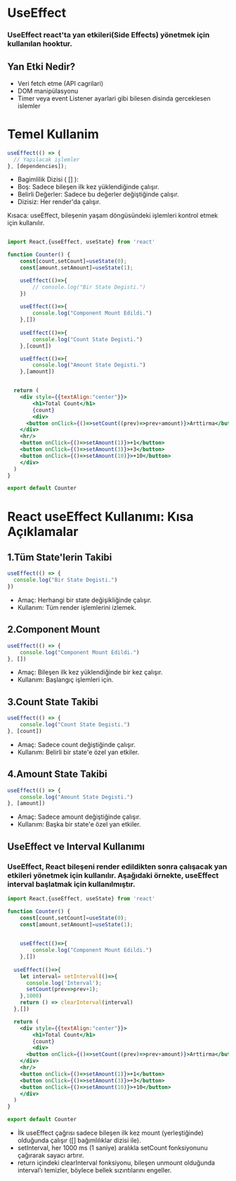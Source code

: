 # UseEffect
### UseEffect react'ta yan etkileri(Side Effects) yönetmek için kullanılan hooktur.
## Yan Etki Nedir?
* Veri fetch etme (API cagrilari)
* DOM manipülasyonu
* Timer veya event Listener ayarlari gibi bilesen disinda gerceklesen islemler
  
# Temel Kullanim
```jsx
useEffect(() => {
  // Yapılacak işlemler
}, [dependencies]);

```
* Bagimlilik Dizisi ( [] ):
* Boş: Sadece bileşen ilk kez yüklendiğinde çalışır.
* Belirli Değerler: Sadece bu değerler değiştiğinde çalışır.
* Dizisiz: Her render'da çalışır.
  
Kısaca: useEffect, bileşenin yaşam döngüsündeki işlemleri kontrol etmek için kullanılır.

```jsx

import React,{useEffect, useState} from 'react'

function Counter() {
    const[count,setCount]=useState(0);
    const[amount,setAmount]=useState(1);

    useEffect(()=>{
        // console.log("Bir State Degisti.")
    })
    
    useEffect(()=>{
        console.log("Component Mount Edildi.")
    },[])
    
    useEffect(()=>{
        console.log("Count State Degisti.")
    },[count])  

    useEffect(()=>{
        console.log("Amount State Degisti.")
    },[amount])


  return (
    <div style={{textAlign:"center"}}>
        <h1>Total Count</h1>
        {count}
        <div>
      <button onClick={()=>setCount((prev)=>prev+amount)}>Arttirma</button>
    </div>
    <hr/>
    <button onClick={()=>setAmount(1)}>+1</button>
    <button onClick={()=>setAmount(3)}>+3</button>
    <button onClick={()=>setAmount(10)}>+10</button>
    </div>
  )
}

export default Counter

```
# React useEffect Kullanımı: Kısa Açıklamalar
## 1.Tüm State'lerin Takibi

```jsx
useEffect(() => {
  console.log("Bir State Degisti.")
})

```
* Amaç: Herhangi bir state değişikliğinde çalışır.
* Kullanım: Tüm render işlemlerini izlemek.

## 2.Component Mount

```jsx
useEffect(() => {
    console.log("Component Mount Edildi.")
}, [])

```
* Amaç: Bileşen ilk kez yüklendiğinde bir kez çalışır.
* Kullanım: Başlangıç işlemleri için.

## 3.Count State Takibi

```jsx
useEffect(() => {
    console.log("Count State Degisti.")
}, [count])

```
* Amaç: Sadece count değiştiğinde çalışır.
* Kullanım: Belirli bir state'e özel yan etkiler.

## 4.Amount State Takibi

```jsx
useEffect(() => {
    console.log("Amount State Degisti.")
}, [amount])
```
* Amaç: Sadece amount değiştiğinde çalışır.
* Kullanım: Başka bir state'e özel yan etkiler.

## UseEffect ve Interval Kullanımı
### UseEffect, React bileşeni render edildikten sonra çalışacak yan etkileri yönetmek için kullanılır. Aşağıdaki örnekte, useEffect interval başlatmak için kullanılmıştır.

``` jsx
import React,{useEffect, useState} from 'react'

function Counter() {
    const[count,setCount]=useState(0);
    const[amount,setAmount]=useState(1);

    
    useEffect(()=>{
        console.log("Component Mount Edildi.")
    },[])
    
  useEffect(()=>{
    let interval= setInterval(()=>{
      console.log('Interval');
      setCount(prev=>prev+1);
    },1000)
    return () => clearInterval(interval)
  },[])

  return (
    <div style={{textAlign:"center"}}>
        <h1>Total Count</h1>
        {count}
        <div>
      <button onClick={()=>setCount((prev)=>prev+amount)}>Arttirma</button>
    </div>
    <hr/>
    <button onClick={()=>setAmount(1)}>+1</button>
    <button onClick={()=>setAmount(3)}>+3</button>
    <button onClick={()=>setAmount(10)}>+10</button>
    </div>
  )
}

export default Counter
```
* İlk useEffect çağrısı sadece bileşen ilk kez mount (yerleştiğinde) olduğunda çalışır ([] bağımlılıklar dizisi ile).
* setInterval, her 1000 ms (1 saniye) aralıkla setCount fonksiyonunu çağırarak sayacı artırır.
* return içindeki clearInterval fonksiyonu, bileşen unmount olduğunda interval'ı temizler, böylece bellek sızıntılarını engeller.


